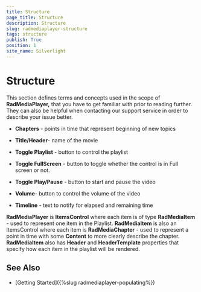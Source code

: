 ```yaml
---
title: Structure
page_title: Structure
description: Structure
slug: radmediaplayer-structure
tags: structure
publish: True
position: 1
site_name: Silverlight
---
```


# Structure

This section defines terms and concepts used in the scope of __RadMediaPlayer,__ that you have to get familiar with prior to reading further. They can also be helpful when contacting our support service in order to describe your issue better. 

* __Chapters__ - points in time that represent beginning of new topics

* __Title/Header__- name of the movie

* __Toggle Playlist__ - button to control the playlist

* __Toggle FullScreen__ - button to toggle whether the control is in Full screen or not.

* __Toggle Play/Pause__ - button to start and pause the video

* __Volume__- button to control the volume of the video

* __Timeline__ - text to notify for elapsed and remaining time

__RadMediaPlayer__ is __ItemsControl__ where each item is of type __RadMediaItem__ - used to represent one item in the Playlist. __RadMediaItem__ is also an ItemsControl where each item is __RadMediaChapter__ - used to represent a point in time with some __Content__ to more clearly describe the chapter. __RadMediaItem__ also has __Header__ and __HeaderTemplate__ properties that specify how each item in the playlist will be rendered.

## See Also
 * [Getting Started]({%slug radmediaplayer-populating%})